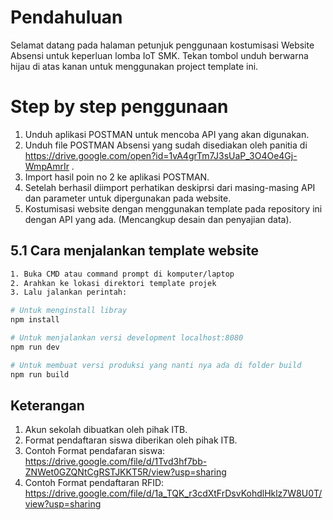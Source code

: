 # Pendahuluan

Selamat datang pada halaman petunjuk penggunaan kostumisasi Website Absensi untuk keperluan lomba IoT SMK. Tekan tombol unduh berwarna hijau di atas kanan untuk menggunakan project template ini.

# Step by step penggunaan

1. Unduh aplikasi POSTMAN untuk mencoba API yang akan digunakan.
2. Unduh file POSTMAN Absensi yang sudah disediakan oleh panitia di https://drive.google.com/open?id=1vA4grTm7J3sUaP_3O4Oe4Gj-WmpAmrIr .
3. Import hasil poin no 2 ke aplikasi POSTMAN.
4. Setelah berhasil diimport perhatikan deskiprsi dari masing-masing API dan parameter untuk dipergunakan pada website.
5. Kostumisasi website dengan menggunakan template pada repository ini dengan API yang ada. (Mencangkup desain dan penyajian data).

## 5.1 Cara menjalankan template website
``` bash
1. Buka CMD atau command prompt di komputer/laptop
2. Arahkan ke lokasi direktori template projek 
3. Lalu jalankan perintah:

# Untuk menginstall libray
npm install

# Untuk menjalankan versi development localhost:8080
npm run dev

# Untuk membuat versi produksi yang nanti nya ada di folder build
npm run build
```

## Keterangan
1. Akun sekolah dibuatkan oleh pihak ITB.
2. Format pendaftaran siswa diberikan oleh pihak ITB.
3. Contoh Format pendafaran siswa: https://drive.google.com/file/d/1Tvd3hf7bb-ZNWet0GZQNtCgRSTJKKT5R/view?usp=sharing
4. Contoh Format pendaftaran RFID:
https://drive.google.com/file/d/1a_TQK_r3cdXtFrDsvKohdlHklz7W8U0T/view?usp=sharing